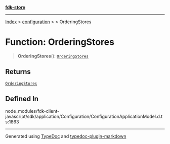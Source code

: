 [**fdk-store**](../../../README.md)
***

[Index](../../../API.md) > [configuration](../../README.md) > [<internal>](../README.md) > OrderingStores

# Function: OrderingStores

> **OrderingStores**(): [`OrderingStores`](../type-aliases/type-alias.OrderingStores.md)

## Returns

[`OrderingStores`](../type-aliases/type-alias.OrderingStores.md)

## Defined In

node\_modules/fdk-client-javascript/sdk/application/Configuration/ConfigurationApplicationModel.d.ts:1863

***
Generated using [TypeDoc](https://typedoc.org/) and [typedoc-plugin-markdown](https://www.npmjs.com/package/typedoc-plugin-markdown)

